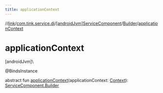```yaml
---
title: applicationContext
---
```

//[link](../../../../index.html)/[com.tink.service.di](../../index.html)/[[androidJvm]ServiceComponent](../index.html)/[Builder](index.html)/[applicationContext](application-context.html)



# applicationContext



[androidJvm]\




@BindsInstance



abstract fun [applicationContext](application-context.html)(applicationContext: [Context](https://developer.android.com/reference/kotlin/android/content/Context.html)): [ServiceComponent.Builder](index.html)




